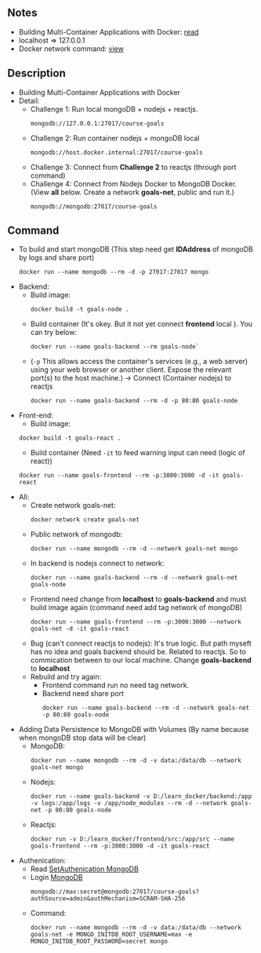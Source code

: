 ## Notes
- Building Multi-Container Applications with Docker: [read](https://github.com/NewTechnology123/Docker/issues/10)
- localhost => 127.0.0.1
- Docker network command: [view](https://github.com/NewTechnology123/Docker/issues/11)
## Description
- Building Multi-Container Applications with Docker
- Detail:
    - Challenge 1: Run local mongoDB + nodejs + reactjs.
        ```
        mongodb://127.0.0.1:27017/course-goals
        ```
    - Challenge 2: Run container nodejs + mongoDB local 
        ```
        mongodb://host.docker.internal:27017/course-goals
        ```
    - Challenge 3: Connect from **Challenge 2** to reactjs (through port command)
    - Challenge 4: Connect from Nodejs Docker to MongoDB Docker. (View **all** below. Create a network **goals-net**, public and run it.)
        ```
        mongodb://mongodb:27017/course-goals
        ```

## Command
- To build and start mongoDB (This step need get **IDAddress** of mongoDB by logs and share port)
    ```
    docker run --name mongodb --rm -d -p 27017:27017 mongo
    ```
- Backend:
    - Build image: 
        ```
        docker build -t goals-node .
        ```
    - Build container (It's okey. But it not yet connect **frontend** local ). You can try below: 
        ```
        docker run --name goals-backend --rm goals-node`
        ```   
    - (`-p` This allows access the container's services (e.g., a web server) using your web browser or another client. Expose the relevant port(s) to the host machine.) -> Connect (Container nodejs) to reactjs
        ```
        docker run --name goals-backend --rm -d -p 80:80 goals-node
        ```
- Front-end:
    - Build image: 
    ```
    docker build -t goals-react .
    ```
    - Build container (Need `-it` to feed warning input can need (logic of react))
    ```
    docker run --name goals-frontend --rm -p:3000:3000 -d -it goals-react
    ```   
- All:
    - Create network goals-net: 
        ```
        docker network create goals-net
        ```
    - Public network of mongodb: 
        ```
        docker run --name mongodb --rm -d --network goals-net mongo
        ```
    - In backend is nodejs connect to network: 
        ```
        docker run --name goals-backend --rm -d --network goals-net goals-node
        ```
    - Frontend need change from **localhost** to **goals-backend** and must build image again (command need add tag network of mongoDB)  
        ```
        docker run --name goals-frontend --rm -p:3000:3000 --network goals-net -d -it goals-react
        ```
    - Bug (can't connect reactjs to nodejs): It's true logic. But path myseft has no idea and goals backend should be. Related to reactjs. So to commication between to our local machine. Change **goals-backend** to **localhost**
    - Rebuild and try again:
        - Frontend command run no need tag network.
        - Backend need share port 
            ```
            docker run --name goals-backend --rm -d --network goals-net -p 80:80 goals-node
            ```
- Adding Data Persistence to MongoDB with Volumes (By name because when mongoDB stop data will be clear)
    - MongoDB: 
        ```
        docker run --name mongodb --rm -d -v data:/data/db --network goals-net mongo 
        ```
    - Nodejs: 
        ```
        docker run --name goals-backend -v D:/learn_docker/backend:/app -v logs:/app/logs -v /app/node_modules --rm -d --network goals-net -p 80:80 goals-node
        ```
    - Reactjs: 
        ```
        docker run -v D:/learn_docker/frontend/src:/app/src --name goals-frontend --rm -p:3000:3000 -d -it goals-react
        ```
- Authenication:
    - Read [SetAuthenication MongoDB](https://hub.docker.com/_/mongo)
    - Login [MongoDB](https://www.mongodb.com/docs/manual/reference/connection-string/)
        ```
        mongodb://max:secret@mongodb:27017/course-goals?authSource=admin&authMechanism=SCRAM-SHA-256
        ```
    - Command:
        ```
        docker run --name mongodb --rm -d -v data:/data/db --network goals-net -e MONGO_INITDB_ROOT_USERNAME=max -e MONGO_INITDB_ROOT_PASSWORD=secret mongo 
        ```

